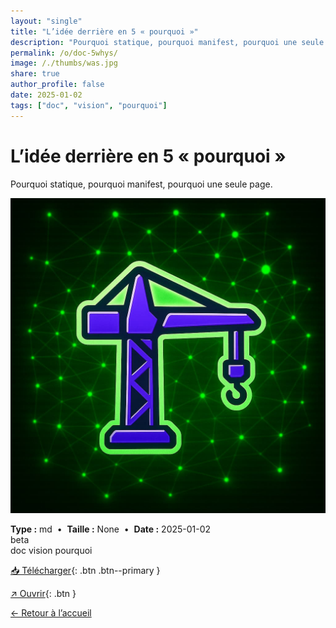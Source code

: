 ```yaml
---
layout: "single"
title: "L’idée derrière en 5 « pourquoi »"
description: "Pourquoi statique, pourquoi manifest, pourquoi une seule page."
permalink: /o/doc-5whys/
image: /./thumbs/was.jpg
share: true
author_profile: false
date: 2025-01-02
tags: ["doc", "vision", "pourquoi"]
---
```

# L’idée derrière en 5 « pourquoi »

Pourquoi statique, pourquoi manifest, pourquoi une seule page.

![Aperçu](/./thumbs/was.jpg)

<div class="info-box">
<strong>Type :</strong> md &nbsp;•&nbsp; <strong>Taille :</strong> None &nbsp;•&nbsp; <strong>Date :</strong> 2025-01-02
</div>

<div class="badges"><span class="badge">beta</span></div>
<div class="tags"><span class="tag">doc</span> <span class="tag">vision</span> <span class="tag">pourquoi</span></div>



[📥 Télécharger](/./md/5whys.md){: .btn .btn--primary }

[↗ Ouvrir](/./md/5whys.md){: .btn }

[← Retour à l’accueil](/)
